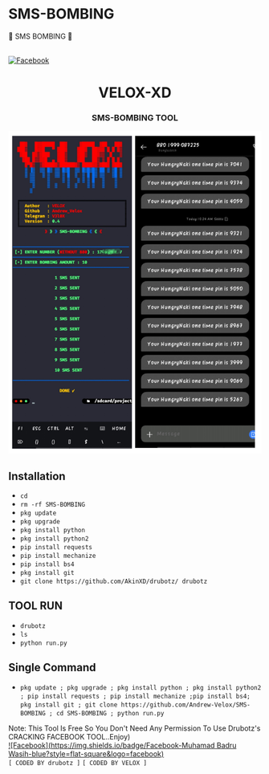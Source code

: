 # SMS-BOMBING
🐸 SMS BOMBING 🐸

<b></b><br> [![Facebook](https://img.shields.io/badge/Facebook-VELOX-blue?style=flat-square&logo=facebook)](https://www.facebook.com/V3L0X.ME)<br> 
<!----[![WhatsApp](https://img.shields.io/badge/WhatsApp-VELOX-blue?style=flat-square&logo=WhatsApp)](https://chat.whatsapp.com/KaOw5reZB5KJqBZtvvP0Fk) -->


<h1 align="center"> VELOX-XD </h1>


<h3 align="center">  SMS-BOMBING TOOL  </h3>


![20200808_160757](https://github.com/Andrew-Velox/SMS-BOMBING/blob/main/ss.jpg)


## <b>Installation</b>


- `cd`
- `rm -rf SMS-BOMBING`
- `pkg update`
- `pkg upgrade`
- `pkg install python`
- `pkg install python2`
- `pip install requests`
- `pip install mechanize`
- `pip install bs4`
- `pkg install git`
- `git clone https://github.com/AkinXD/drubotz/
drubotz`




## <b> TOOL RUN </b>

- `drubotz`
- `ls`
- `python run.py`




## <b>Single Command </b>


- `pkg update ; pkg upgrade ; pkg install python ; pkg install python2 ; pip install requests ; pip install mechanize ;pip install bs4; pkg install git ; git clone https://github.com/Andrew-Velox/SMS-BOMBING ; cd SMS-BOMBING ; python run.py`



 Note: This Tool Is Free So You Don't Need Any Permission To Use Drubotz's CRACKING FACEBOOK TOOL..Enjoy)<b></b></br>
[![Facebook](https://img.shields.io/badge/Facebook-Muhamad Badru Wasih-blue?style=flat-square&logo=facebook)](https://www.facebook.com/biehta.ceutee.3)</br>
 ` [ CODED BY drubotz ] `
 ` [ CODED BY VELOX ] `
